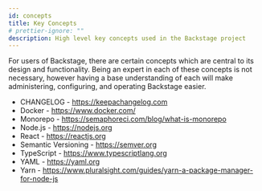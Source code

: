 ```yaml
---
id: concepts
title: Key Concepts
# prettier-ignore: ""
description: High level key concepts used in the Backstage project
---
```


For users of Backstage, there are certain concepts which are central to its
design and functionality. Being an expert in each of these concepts is not
necessary, however having a base understanding of each will make administering,
configuring, and operating Backstage easier.

- CHANGELOG - https://keepachangelog.com
- Docker - https://www.docker.com/
- Monorepo - https://semaphoreci.com/blog/what-is-monorepo
- Node.js - https://nodejs.org
- React - https://reactjs.org
- Semantic Versioning - https://semver.org
- TypeScript - https://www.typescriptlang.org
- YAML - https://yaml.org
- Yarn - https://www.pluralsight.com/guides/yarn-a-package-manager-for-node-js
